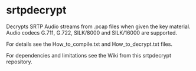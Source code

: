 # srtpdecrypt

Decrypts SRTP Audio streams from .pcap files when given the key material. Audio codecs G.711, G.722, SILK/8000 and SILK/16000 are supported. 

For details see the How_to_compile.txt and How_to_decrypt.txt files. 

For dependencies and limitations see the Wiki from this srtpdecrypt repository.
